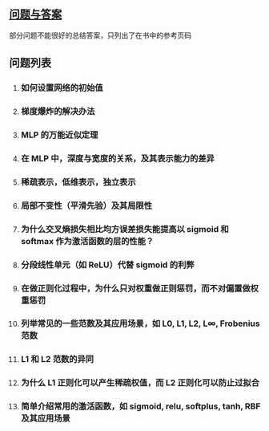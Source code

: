 ## [问题与答案](./QA.md)

部分问题不能很好的总结答案，只列出了在书中的参考页码

## 问题列表

1. ### 如何设置网络的初始值

2. ### 梯度爆炸的解决办法

3. ### MLP 的万能近似定理

4. ### 在 MLP 中，深度与宽度的关系，及其表示能力的差异

5. ### 稀疏表示，低维表示，独立表示

6. ### 局部不变性（平滑先验）及其局限性

7. ### 为什么交叉熵损失相比均方误差损失能提高以 sigmoid 和 softmax 作为激活函数的层的性能？

8. ### 分段线性单元（如 ReLU）代替 sigmoid 的利弊

9. ### 在做正则化过程中，为什么只对权重做正则惩罚，而不对偏置做权重惩罚

10. ### 列举常见的一些范数及其应用场景，如 L0, L1, L2, L∞, Frobenius 范数

11. ### L1 和 L2 范数的异同

12. ### 为什么 L1 正则化可以产生稀疏权值，而 L2 正则化可以防止过拟合

13. ### 简单介绍常用的激活函数，如 sigmoid, relu, softplus, tanh, RBF 及其应用场景